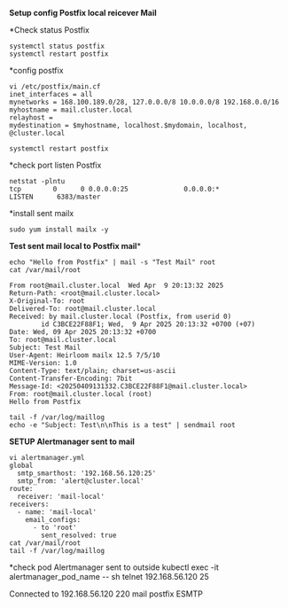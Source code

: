 **Setup config Postfix local reicever Mail**

*Check status Postfix
```
systemctl status postfix
systemctl restart postfix
```

*config postfix
```
vi /etc/postfix/main.cf
inet_interfaces = all
mynetworks = 168.100.189.0/28, 127.0.0.0/8 10.0.0.0/8 192.168.0.0/16
myhostname = mail.cluster.local
relayhost =
mydestination = $myhostname, localhost.$mydomain, localhost, @cluster.local

systemctl restart postfix
```
*check port listen Postfix
```
netstat -plntu
tcp        0      0 0.0.0.0:25              0.0.0.0:*               LISTEN      6383/master
```
*install sent mailx
```
sudo yum install mailx -y
```

**Test sent mail local to Postfix mail***
```
echo "Hello from Postfix" | mail -s "Test Mail" root
cat /var/mail/root

From root@mail.cluster.local  Wed Apr  9 20:13:32 2025
Return-Path: <root@mail.cluster.local>
X-Original-To: root
Delivered-To: root@mail.cluster.local
Received: by mail.cluster.local (Postfix, from userid 0)
        id C3BCE22F88F1; Wed,  9 Apr 2025 20:13:32 +0700 (+07)
Date: Wed, 09 Apr 2025 20:13:32 +0700
To: root@mail.cluster.local
Subject: Test Mail
User-Agent: Heirloom mailx 12.5 7/5/10
MIME-Version: 1.0
Content-Type: text/plain; charset=us-ascii
Content-Transfer-Encoding: 7bit
Message-Id: <20250409131332.C3BCE22F88F1@mail.cluster.local>
From: root@mail.cluster.local (root)
Hello from Postfix

tail -f /var/log/maillog
echo -e "Subject: Test\n\nThis is a test" | sendmail root
```

**SETUP Alertmanager sent to mail**
```
vi alertmanager.yml
global
  smtp_smarthost: '192.168.56.120:25'
  smtp_from: 'alert@cluster.local'
route:
  receiver: 'mail-local'
receivers:
  - name: 'mail-local'
    email_configs:
      - to 'root'
        sent_resolved: true
cat /var/mail/root
tail -f /var/log/maillog
```
*check pod Alertmanager sent to outside
kubectl exec -it alertmanager_pod_name -- sh telnet 192.168.56.120 25

Connected to 192.168.56.120
220 mail postfix ESMTP
```

